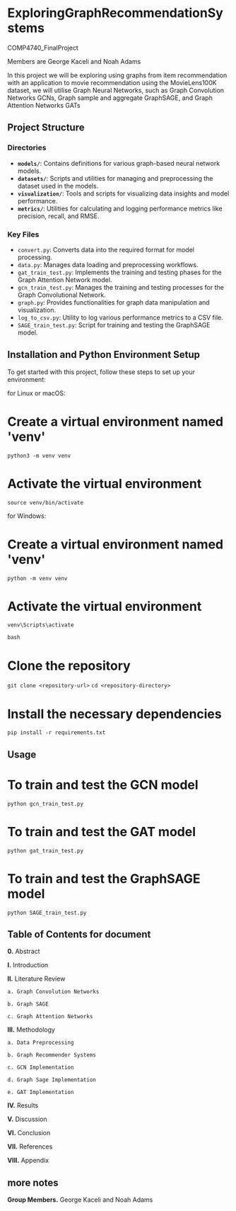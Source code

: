 # ExploringGraphRecommendationSystems
COMP4740_FinalProject

Members are George Kaceli and Noah Adams

In this project we will be exploring using graphs from item recommendation with an application to movie 
recommendation using the MovieLens100K dataset, we will utilise Graph Neural Networks, such as Graph Convolution
Networks GCNs, Graph sample and aggregate GraphSAGE, and Graph Attention Networks GATs

## Project Structure

### Directories
- **`models/`**: Contains definitions for various graph-based neural network models.
- **`datasets/`**: Scripts and utilities for managing and preprocessing the dataset used in the models.
- **`visualization/`**: Tools and scripts for visualizing data insights and model performance.
- **`metrics/`**: Utilities for calculating and logging performance metrics like precision, recall, and RMSE.

### Key Files
- `convert.py`: Converts data into the required format for model processing.
- `data.py`: Manages data loading and preprocessing workflows.
- `gat_train_test.py`: Implements the training and testing phases for the Graph Attention Network model.
- `gcn_train_test.py`: Manages the training and testing processes for the Graph Convolutional Network.
- `graph.py`: Provides functionalities for graph data manipulation and visualization.
- `log_to_csv.py`: Utility to log various performance metrics to a CSV file.
- `SAGE_train_test.py`: Script for training and testing the GraphSAGE model.

## Installation and Python Environment Setup

To get started with this project, follow these steps to set up your environment:

for Linux or macOS: 

# Create a virtual environment named 'venv'
`python3 -m venv venv`

# Activate the virtual environment
`source venv/bin/activate`

for Windows: 

# Create a virtual environment named 'venv'
`python -m venv venv`

# Activate the virtual environment
`venv\Scripts\activate`

```bash```
# Clone the repository
`git clone <repository-url>`
`cd <repository-directory>`

# Install the necessary dependencies
`pip install -r requirements.txt`

## Usage

# To train and test the GCN model
`python gcn_train_test.py`

# To train and test the GAT model
`python gat_train_test.py`

# To train and test the GraphSAGE model
`python SAGE_train_test.py`

## Table of Contents for document
**0.** Abstract

**I.** Introduction

**II.** Literature Review 

    a. Graph Convolution Networks

    b. Graph SAGE

    c. Graph Attention Networks

**III.** Methodology
    
    a. Data Preprocessing

    b. Graph Recommender Systems

    c. GCN Implementation

    d. Graph Sage Implementation

    e. GAT Implementation

**IV.** Results

**V.** Discussion

**VI.** Conclusion

**VII.** References

**VIII.** Appendix

## more notes 
**Group Members.** George Kaceli and Noah Adams 
